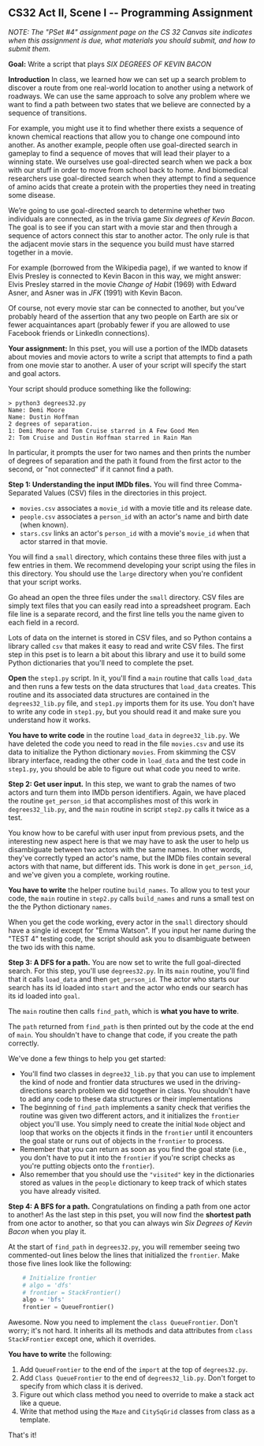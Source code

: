## CS32 Act II, Scene I -- Programming Assignment

*NOTE: The "PSet #4" assignment page on the CS 32 Canvas
site indicates when this assignment is due, what materials
you should submit, and how to submit them.*

**Goal:** Write a script that plays _SIX DEGREES OF KEVIN BACON_

**Introduction** In class, we learned how we can set up a search problem to discover a route from one real-world location to another using a network of roadways. We can use the same approach to solve any problem where we want to find a path between two states that we believe are connected by a sequence of transitions.

For example, you might use it to find whether there exists a sequence of known chemical reactions that allow you to change one compound into another. As another example, people often use goal-directed search in gameplay to find a sequence of moves that will lead their player to a winning state. We ourselves use goal-directed search when we pack a box with our stuff in order to move from school back to home. And biomedical researchers use goal-directed search when they attempt to find a sequence of amino acids that create a protein with the properties they need in treating some disease.

We’re going to use goal-directed search to determine whether two individuals are connected, as in the trivia game _Six degrees of Kevin Bacon_. The goal is to see if you can start with a movie star and then through a sequence of actors connect this star to another actor. The only rule is that the adjacent movie stars in the sequence you build must have starred together in a movie.

For example (borrowed from the Wikipedia page), if we wanted to know if Elvis Presley is connected to Kevin Bacon in this way, we might answer: Elvis Presley starred in the movie _Change of Habit_ (1969) with Edward Asner, and Asner was in _JFK_ (1991) with Kevin Bacon. 

Of course, not every movie star can be connected to another, but you’ve probably heard of the assertion that any two people on Earth are six or fewer acquaintances apart (probably fewer if you are allowed to use Facebook friends or LinkedIn connections).

**Your assignment:** In this pset, you will use a portion of the IMDb datasets about movies and movie actors to write a script that attempts to find a path from one movie star to another. A user of your script will specify the start and goal actors.

Your script should produce something like the following:

```
> python3 degrees32.py
Name: Demi Moore
Name: Dustin Hoffman
2 degrees of separation.
1: Demi Moore and Tom Cruise starred in A Few Good Men
2: Tom Cruise and Dustin Hoffman starred in Rain Man
```

In particular, it prompts the user for two names and then prints the number of degrees of separation and the path it found from the first actor to the second, or "not connected" if it cannot find a path.

**Step 1: Understanding the input IMDb files.** You will find three Comma-Separated Values (CSV) files in the directories in this project.

*   `movies.csv` associates a `movie_id` with a movie title and its release date.
*   `people.csv` associates a `person_id` with an actor's name and birth date (when known).
*   `stars.csv` links an actor's `person_id` with a movie's `movie_id` when that actor starred in that movie.

You will find a `small` directory, which contains these three files with just a few entries in them. We recommend developing your script using the files in this directory. You should use the `large` directory when you're confident that your script works.

Go ahead an open the three files under the `small` directory. CSV files are simply text files that you can easily read into a spreadsheet program. Each file line is a separate record, and the first line tells you the name given to each field in a record.

Lots of data on the internet is stored in CSV files, and so Python contains a library called `csv` that makes it easy to read and write CSV files. The first step in this pset is to learn a bit about this library and use it to build some Python dictionaries that you'll need to complete the pset.

**Open** the `step1.py` script. In it, you'll find a `main` routine that calls `load_data` and then runs a few tests on the data structures that `load_data` creates. This routine and its associated data structures are contained in the `degrees32_lib.py` file, and `step1.py` imports them for its use. You don't have to write any code in `step1.py`, but you should read it and make sure you understand how it works.

**You have to write code** in the routine `load_data` in `degree32_lib.py`. We have deleted the code you need to read in the file `movies.csv` and use its data to initialize the Python dictionary `movies`. From skimming the CSV library interface, reading the other code in `load_data` and the test code in `step1.py`, you should be able to figure out what code you need to write.

**Step 2: Get user input.** In this step, we want to grab the names of two actors and turn them into IMDb person identifiers. Again, we have placed the routine `get_person_id` that accomplishes most of this work in `degrees32_lib.py`, and the `main` routine in script `step2.py` calls it twice as a test.

You know how to be careful with user input from previous psets, and the interesting new aspect here is that we may have to ask the user to help us disambiguate between two actors with the same names. In other words, they've correctly typed an actor's name, but the IMDb files contain several actors with that name, but different ids. This work is done in `get_person_id`, and we've given you a complete, working routine.

**You have to write** the helper routine `build_names`. To allow you to test your code, the `main` routine in `step2.py` calls `build_names` and runs a small test on the the Python dictionary `names`.

When you get the code working, every actor in the `small` directory should have a single id except for "Emma Watson". If you input her name during the "TEST 4" testing code, the script should ask you to disambiguate between the two ids with this name.

**Step 3: A DFS for a path.** You are now set to write the full goal-directed search.  For this step, you'll use `degrees32.py`. In its `main` routine, you'll find that it calls `load_data` and then `get_person_id`. The actor who starts our search has its id loaded into `start` and the actor who ends our search has its id loaded into `goal`.

The `main` routine then calls `find_path`, which is **what you have to write**. 

The `path` returned from `find_path` is then printed out by the code at the end of `main`. You shouldn't have to change that code, if you create the path correctly.

We've done a few things to help you get started:

*   You'll find two classes in `degree32_lib.py` that you can use to implement the kind of node and frontier data structures we used in the driving-directions search problem we did together in class.  You shouldn't have to add any code to these data structures or their implementations
*   The beginning of `find_path` implements a sanity check that verifies the routine was given two different actors, and it initializes the `frontier` object you'll use. You simply need to create the initial `Node` object and loop that works on the objects it finds in the `frontier` until it encounters the goal state or runs out of objects in the `frontier` to process.
*   Remember that you can return as soon as you find the goal state (i.e., you don't have to put it into the `frontier` if you're script checks as you're putting objects onto the `frontier`).
*   Also remember that you should use the `"visited"` key in the dictionaries stored as values in the `people` dictionary to keep track of which states you have already visited.

**Step 4: A BFS for a path.** Congratulations on finding a path from one actor to another! As the last step in this pset, you will now find the **shortest path** from one actor to another, so that you can always win _Six Degrees of Kevin Bacon_ when you play it.

At the start of `find_path` in `degrees32.py`, you will remember seeing two commented-out lines below the lines that initialized the `frontier`.  Make those five lines look like the following:

```python
    # Initialize frontier
    # algo = 'dfs'
    # frontier = StackFrontier()
    algo = 'bfs'
    frontier = QueueFrontier()
```

Awesome. Now you need to implement the `class QueueFrontier`. Don't worry; it's not hard. It inherits all its methods and data attributes from `class StackFrontier` except one, which it overrides.

**You have to write** the following:

1.   Add `QueueFrontier` to the end of the `import` at the top of `degrees32.py`.
2.   Add `Class QueueFrontier` to the end of `degrees32_lib.py`. Don't forget to specify from which class it is derived.
3.   Figure out which class method you need to override to make a stack act like a queue.
4.   Write that method using the `Maze` and `CitySqGrid` classes from class as a template.

That's it!